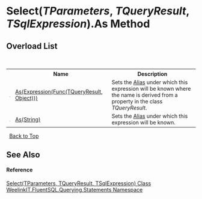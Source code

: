 # Select(*TParameters*, *TQueryResult*, *TSqlExpression*).As Method 
 


## Overload List
&nbsp;<table><tr><th></th><th>Name</th><th>Description</th></tr><tr><td>![Public method](media/pubmethod.gif "Public method")</td><td><a href="2a34946d-d9c9-98f7-730d-6b8ef23ea9c4">As(Expression(Func(TQueryResult, Object)))</a></td><td>
Sets the <a href="28e2b542-de85-d4c4-cc9a-6c84f31b6c14">Alias</a> under which this expression will be known where the name is derived from a property in the class *TQueryResult*.</td></tr><tr><td>![Public method](media/pubmethod.gif "Public method")</td><td><a href="5df2f0e8-34b0-d03a-0a85-eb64cc7257df">As(String)</a></td><td>
Sets the <a href="28e2b542-de85-d4c4-cc9a-6c84f31b6c14">Alias</a> under which this expression will be known.</td></tr></table>&nbsp;
<a href="#select(*tparameters*,-*tqueryresult*,-*tsqlexpression*).as-method">Back to Top</a>

## See Also


#### Reference
<a href="1802169f-eb52-9064-a76c-b98aa52f1c8d">Select(TParameters, TQueryResult, TSqlExpression) Class</a><br /><a href="b0392358-8a14-f4ef-0b6f-e6856848b769">WeelinkIT.FluentSQL.Querying.Statements Namespace</a><br />